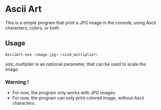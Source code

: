 # Ascii Art

This is a simple program that print a JPG image in the console, using Ascii characters, colors, or both.

## Usage

```bash
AsciiArt.exe <image.jpg> <size_multiplier>  
```

_size_multiplier_ is an optional parameter, that can be used to scale the image.

### Warning !
- For now, the program only works with JPG images.
- For now, the program can only print colored image, without Ascii characters.